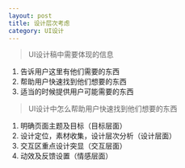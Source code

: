 ```yaml
---
layout: post
title: 设计层次考虑
category: UI设计
---
```


>UI设计稿中需要体现的信息

1. 告诉用户这里有他们需要的东西 <br/>
2. 帮助用户快速找到他们想要的东西 <br/>
3. 适当的时候提供用户可能需要的东西 <br/>

>UI设计中怎么帮助用户快速找到他们想要的东西 

1. 明确页面主题及目标（目标层面） <br/>
2. 设计定位，素材收集，设计层次分析（设计层面） <br/>
3. 交互区重点设计突显（交互层面）<br/>
4. 动效及反馈设置（情感层面） 
